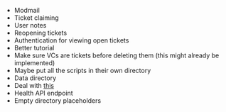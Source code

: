 * Modmail
* Ticket claiming
* User notes
* Reopening tickets
* Authentication for viewing open tickets
* Better tutorial
* Make sure VCs are tickets before deleting them (this might already be implemented)
* Maybe put all the scripts in their own directory
* Data directory
* Deal with [this](https://github.com/midnightdoggo19/tickets/security/code-scanning/11)
* Health API endpoint
* Empty directory placeholders
